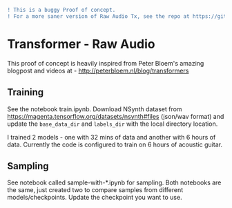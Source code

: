 ```diff
! This is a buggy Proof of concept.   
! For a more saner version of Raw Audio Tx, see the repo at https://github.com/pkamath2/raw-audio-transformer 
```

# Transformer - Raw Audio

This proof of concept is heavily inspired from Peter Bloem's amazing blogpost and videos at - http://peterbloem.nl/blog/transformers


## Training

See the notebook train.ipynb. Download NSynth dataset from https://magenta.tensorflow.org/datasets/nsynth#files (json/wav format) and update the `base_data_dir` and `labels_dir` with the local directory location.

I trained 2 models - one with 32 mins of data and another with 6 hours of data. Currently the code is configured to train on 6 hours of acoustic guitar.

## Sampling

See notebook called sample-with-*.ipynb for sampling. Both notebooks are the same, just created two to compare samples from different models/checkpoints. Update the checkpoint you want to use.
